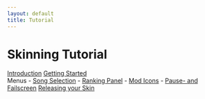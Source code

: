 ```yaml
---
layout: default
title: Tutorial
---
```


# Skinning Tutorial
[Introduction](./introduction.html)
[Getting Started](./getting_started.html)<br>
Menus
    - [Song Selection](./song_selection.html)
    - [Ranking Panel](./ranking_panel.html)
    - [Mod Icons](./mod_icons.html)
    - [Pause- and Failscreen](./pause-_and_failscreen.html)
[Releasing your Skin](./releasing.html)
